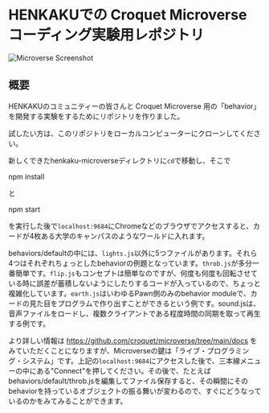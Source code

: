 # HENKAKUでの Croquet Microverse コーディング実験用レポジトリ

![Microverse Screenshot](https://croquet.io/images/microversess.png)

## 概要
HENKAKUのコミュニティーの皆さんと Croquet Microverse 用の「behavior」を開発する実験をするためにリポジトリを作りました。

試したい方は、このリポジトリをローカルコンピューターにクローンしてください。

新しくできたhenkaku-microverseディレクトリに`cd`で移動し、そこで

   npm install

と

   npm start

を実行した後で`localhost:9684`にChromeなどのブラウザでアクセスすると、カードが4枚ある大学のキャンパスのようなワールドに入れます。

behaviors/defaultの中には、`lights.js`以外に5つファイルがあります。それら4つはそれぞれちょっとしたbehaviorの例題となっています。`throb.js`が多分一番簡単です。`flip.js`もコンセプトは簡単なのですが、何度も何度も回転させている時に誤差が蓄積しないようにしたりするコードが入っているので、ちょっと複雑化しています。`earth.js`はいわゆるPawn側のみのbehavior moduleで、カードの見た目をプログラムで作り出すことができるという例です。sound.jsは、音声ファイルをロードし、複数クライアントである程度時間の同期を取って再生する例です。

より詳しい情報は https://github.com/croquet/microverse/tree/main/docs をみていただくことになりますが、Microverseの鍵は「ライブ・プログラミング・システム」です。上記の`localhost:9684`にアクセスした後で、三本線メニューの中にある"Connect"を押してください。その後で、たとえばbehaviors/default/throb.jsを編集してファイル保存すると、その瞬間にそのbehaviorを持っているオブジェクトの振る舞いが変わるので、すぐにどうなっているのかをみてみることができます。
